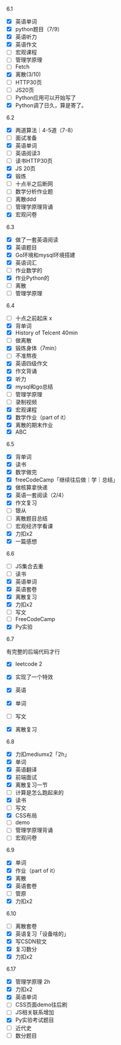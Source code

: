 6.1
- [x] 英语单词
- [x] python题目（7/9）
- [x] 英语听力
- [x] 英语作文
- [ ] 宏观课程
- [ ] 管理学原理
- [ ] Fetch
- [x] 离散(3/10)
- [ ] HTTP30页
- [ ] JS20页
- [ ] Python应用可以开始写了
- [x] Python调了日久，算是寄了。

6.2
- [x] 两道算法｜4-5道（7-8）
- [ ] 面试准备
- [x] 英语单词
- [ ] 英语阅读3
- [ ] 读书HTTP30页
- [x] JS 20页
- [x] 锻炼
- [ ] 十点半之后断网
- [ ] 数学分析作业题
- [ ] 离散ddd
- [ ] 管理学原理背诵
- [x] 宏观问卷

6.3

- [x] 做了一套英语阅读
- [x] 英语题目
- [x] Go环境和mysql环境搭建
- [x] 英语词汇
- [ ] 作业数学的
- [x] 作业Python的
- [ ] 离散
- [ ] 管理学原理

6.4
- [ ] 十点之前起床 x
- [x] 背单词
- [x] History of Telcent 40min
- [ ] 做离散
- [x] 锻炼身体（7min）
- [ ] 不准熬夜
- [x] 英语四级作文
- [x] 作文背诵
- [x] 听力
- [x] mysql和go总结
- [ ] 管理学原理
- [ ] 录制视频
- [x] 宏观课程
- [x] 数学作业（part of it）
- [x] 离散的期末作业
- [x] ABC

6.5

- [x] 背单词
- [x] 读书
- [x] 数学做完
- [x] freeCodeCamp「继续往后做｜学｜总结」
- [x] 做核算拿快递
- [x] 英语一套阅读（2/4）
- [x] 作文复习
- [ ] 银从
- [ ] 离散题目总结
- [ ] 宏观经济学看课
- [x] 力扣x2
- [x] 一篇感想

6.6

- [ ] JS集合去重
- [ ] 读书
- [x] 英语单词
- [x] 英语套卷
- [x] 离散复习
- [x] 力扣x2
- [ ] 写文
- [ ] FreeCodeCamp
- [x] Py实验

6.7

有完整的后端代码才行

- [x] leetcode 2

- [x] 实现了一个特效

- [x] 英语

- [x] 单词

- [ ] 写文

- [x] 离散复习

6.8

- [x] 力扣mediumx2「2h」
- [x] 单词
- [x] 英语翻译
- [x] 前端面试
- [x] 离散复习一节
- [ ] 计算是怎么跑起来的
- [x] 读书
- [ ] 写文
- [x] CSS布局
- [ ] demo
- [ ] 管理学原理背诵
- [ ] 宏观问卷

6.9

- [x] 单词
- [x] 作业（part of it）
- [x] 离散
- [x] 英语套卷
- [ ] 管原
- [x] 力扣x2

6.10

- [ ] 离散套卷
- [x] 英语复习「设备啥的」
- [x] 写CSDN软文
- [x] 复习数分
- [x] 力扣x2

6.17

- [x] 管理学原理 2h
- [x] 力扣x2
- [x] 英语单词
- [ ] CSS页面demo往后刷
- [ ] JS相关联系增加
- [x] Py实验考试题目
- [ ] 近代史
- [ ] 数分题目
